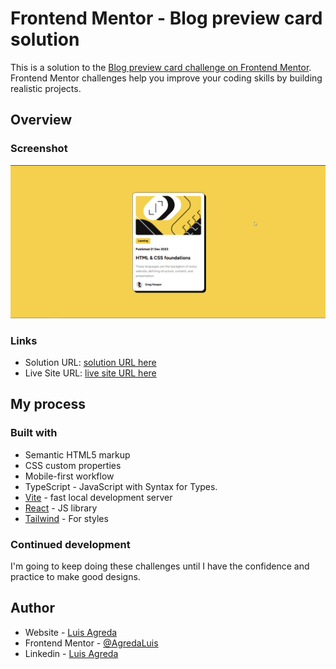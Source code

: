 # Frontend Mentor - Blog preview card solution

This is a solution to the [Blog preview card challenge on Frontend Mentor](https://www.frontendmentor.io/challenges/blog-preview-card-ckPaj01IcS). Frontend Mentor challenges help you improve your coding skills by building realistic projects. 

## Overview

### Screenshot

![](./screenshot.png)


### Links

- Solution URL: [solution URL here](https://github.com/AgredaLuis/blog-preview-card)
- Live Site URL: [live site URL here](https://agredaluis.github.io/blog-preview-card/)

## My process

### Built with

- Semantic HTML5 markup
- CSS custom properties
- Mobile-first workflow
- TypeScript - JavaScript with Syntax for Types.
- [Vite](https://vitejs.dev/) - fast local development server
- [React](https://reactjs.org/) - JS library
- [Tailwind](https://tailwindcss.com//) - For styles



### Continued development

I'm going to keep doing these challenges until I have the confidence and practice to make good designs.

## Author

- Website - [Luis Agreda](https://luisagredadev.vercel.app/)
- Frontend Mentor - [@AgredaLuis](https://www.frontendmentor.io/profile/@AgredaLuis)
- Linkedin - [Luis Agreda](https://www.linkedin.com/in/luisagreda/)
